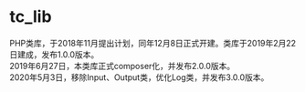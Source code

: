 # tc_lib
PHP类库，于2018年11月提出计划，同年12月8日正式开建。类库于2019年2月22日建成，发布1.0.0版本。<br>
2019年6月27日，本类库正式composer化，并发布2.0.0版本。<br>
2020年5月3日，移除Input、Output类，优化Log类，并发布3.0.0版本。<br>